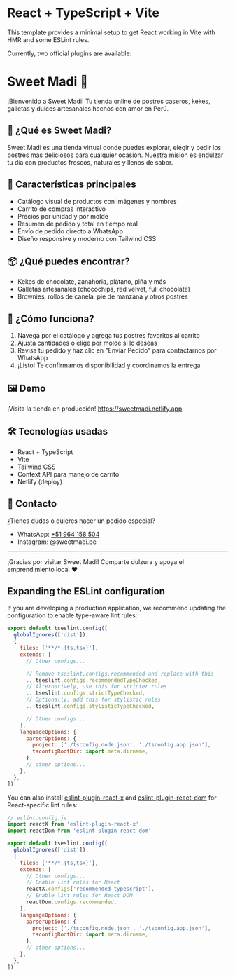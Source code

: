 # React + TypeScript + Vite

This template provides a minimal setup to get React working in Vite with HMR and some ESLint rules.

Currently, two official plugins are available:


# Sweet Madi 🍰

¡Bienvenido a Sweet Madi! Tu tienda online de postres caseros, kekes, galletas y dulces artesanales hechos con amor en Perú.

## 🚀 ¿Qué es Sweet Madi?
Sweet Madi es una tienda virtual donde puedes explorar, elegir y pedir los postres más deliciosos para cualquier ocasión. Nuestra misión es endulzar tu día con productos frescos, naturales y llenos de sabor.

## 🧁 Características principales
- Catálogo visual de productos con imágenes y nombres
- Carrito de compras interactivo
- Precios por unidad y por molde
- Resumen de pedido y total en tiempo real
- Envío de pedido directo a WhatsApp
- Diseño responsive y moderno con Tailwind CSS

## 📦 ¿Qué puedes encontrar?
- Kekes de chocolate, zanahoria, plátano, piña y más
- Galletas artesanales (chocochips, red velvet, full chocolate)
- Brownies, rollos de canela, pie de manzana y otros postres

## 🛒 ¿Cómo funciona?
1. Navega por el catálogo y agrega tus postres favoritos al carrito
2. Ajusta cantidades o elige por molde si lo deseas
3. Revisa tu pedido y haz clic en "Enviar Pedido" para contactarnos por WhatsApp
4. ¡Listo! Te confirmamos disponibilidad y coordinamos la entrega

## 🖼️ Demo
¡Visita la tienda en producción!
https://sweetmadi.netlify.app

## 🛠️ Tecnologías usadas
- React + TypeScript
- Vite
- Tailwind CSS
- Context API para manejo de carrito
- Netlify (deploy)

## 📲 Contacto
¿Tienes dudas o quieres hacer un pedido especial?
- WhatsApp: [+51 964 158 504](https://wa.me/51964158504)
- Instagram: @sweetmadi.pe

---

¡Gracias por visitar Sweet Madi! Comparte dulzura y apoya el emprendimiento local ❤️

## Expanding the ESLint configuration

If you are developing a production application, we recommend updating the configuration to enable type-aware lint rules:

```js
export default tseslint.config([
  globalIgnores(['dist']),
  {
    files: ['**/*.{ts,tsx}'],
    extends: [
      // Other configs...

      // Remove tseslint.configs.recommended and replace with this
      ...tseslint.configs.recommendedTypeChecked,
      // Alternatively, use this for stricter rules
      ...tseslint.configs.strictTypeChecked,
      // Optionally, add this for stylistic rules
      ...tseslint.configs.stylisticTypeChecked,

      // Other configs...
    ],
    languageOptions: {
      parserOptions: {
        project: ['./tsconfig.node.json', './tsconfig.app.json'],
        tsconfigRootDir: import.meta.dirname,
      },
      // other options...
    },
  },
])
```

You can also install [eslint-plugin-react-x](https://github.com/Rel1cx/eslint-react/tree/main/packages/plugins/eslint-plugin-react-x) and [eslint-plugin-react-dom](https://github.com/Rel1cx/eslint-react/tree/main/packages/plugins/eslint-plugin-react-dom) for React-specific lint rules:

```js
// eslint.config.js
import reactX from 'eslint-plugin-react-x'
import reactDom from 'eslint-plugin-react-dom'

export default tseslint.config([
  globalIgnores(['dist']),
  {
    files: ['**/*.{ts,tsx}'],
    extends: [
      // Other configs...
      // Enable lint rules for React
      reactX.configs['recommended-typescript'],
      // Enable lint rules for React DOM
      reactDom.configs.recommended,
    ],
    languageOptions: {
      parserOptions: {
        project: ['./tsconfig.node.json', './tsconfig.app.json'],
        tsconfigRootDir: import.meta.dirname,
      },
      // other options...
    },
  },
])
```

